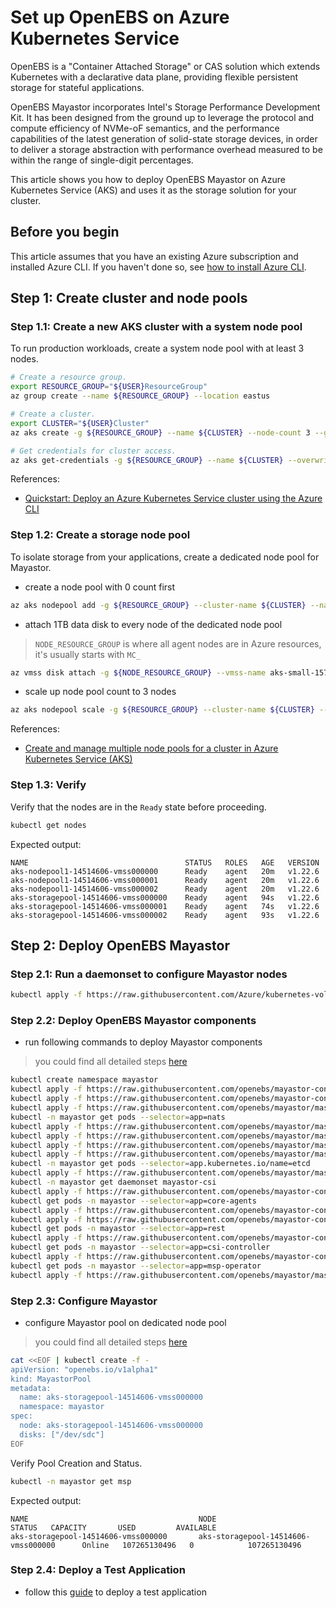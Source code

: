 # Set up OpenEBS on Azure Kubernetes Service

OpenEBS is a "Container Attached Storage" or CAS solution which extends Kubernetes with a declarative data plane, providing flexible persistent storage for stateful applications.

OpenEBS Mayastor incorporates Intel's Storage Performance Development Kit. It has been designed from the ground up to leverage the protocol and compute efficiency of NVMe-oF semantics, and the performance capabilities of the latest generation of solid-state storage devices, in order to deliver a storage abstraction with performance overhead measured to be within the range of single-digit percentages.

This article shows you how to deploy OpenEBS Mayastor on Azure Kubernetes Service (AKS) and uses it as the storage solution for your cluster.

## Before you begin

This article assumes that you have an existing Azure subscription and installed Azure CLI. If you haven't done so, see [how to install Azure CLI](https://docs.microsoft.com/en-us/cli/azure/install-azure-cli).

## Step 1: Create cluster and node pools

### Step 1.1: Create a new AKS cluster with a system node pool

To run production workloads, create a system node pool with at least 3 nodes.

```bash
# Create a resource group.
export RESOURCE_GROUP="${USER}ResourceGroup"
az group create --name ${RESOURCE_GROUP} --location eastus

# Create a cluster.
export CLUSTER="${USER}Cluster"
az aks create -g ${RESOURCE_GROUP} --name ${CLUSTER} --node-count 3 --generate-ssh-keys

# Get credentials for cluster access.
az aks get-credentials -g ${RESOURCE_GROUP} --name ${CLUSTER} --overwrite-existing
```

References:
* [Quickstart: Deploy an Azure Kubernetes Service cluster using the Azure CLI](https://docs.microsoft.com/en-us/azure/aks/kubernetes-walkthrough)

### Step 1.2: Create a storage node pool

To isolate storage from your applications, create a dedicated node pool for Mayastor.
 - create a node pool with 0 count first
```bash
az aks nodepool add -g ${RESOURCE_GROUP} --cluster-name ${CLUSTER} --name storagepool --node-vm-size Standard_D4s_v3 --node-count 0  --labels openebs.io/engine=mayastor
```
 - attach 1TB data disk to every node of the dedicated node pool
> `NODE_RESOURCE_GROUP` is where all agent nodes are in Azure resources, it's usually starts with `MC_`
```bash
az vmss disk attach -g ${NODE_RESOURCE_GROUP} --vmss-name aks-small-15774340-vmss --size-gb 1024
```

 - scale up node pool count to 3 nodes
```bash
az aks nodepool scale -g ${RESOURCE_GROUP} --cluster-name ${CLUSTER} --name storagepool -c 3
```

References:
* [Create and manage multiple node pools for a cluster in Azure Kubernetes Service (AKS)](https://docs.microsoft.com/en-us/azure/aks/use-multiple-node-pools)

### Step 1.3: Verify

Verify that the nodes are in the `Ready` state before proceeding.

```bash
kubectl get nodes
```

Expected output:
```
NAME                                   STATUS   ROLES   AGE   VERSION
aks-nodepool1-14514606-vmss000000      Ready    agent   20m   v1.22.6
aks-nodepool1-14514606-vmss000001      Ready    agent   20m   v1.22.6
aks-nodepool1-14514606-vmss000002      Ready    agent   20m   v1.22.6
aks-storagepool-14514606-vmss000000    Ready    agent   94s   v1.22.6
aks-storagepool-14514606-vmss000001    Ready    agent   74s   v1.22.6
aks-storagepool-14514606-vmss000002    Ready    agent   93s   v1.22.6
```

## Step 2: Deploy OpenEBS Mayastor
### Step 2.1: Run a daemonset to configure Mayastor nodes
```bash
kubectl apply -f https://raw.githubusercontent.com/Azure/kubernetes-volume-drivers/master/openebs/init-openebs-env.yaml
```

### Step 2.2: Deploy OpenEBS Mayastor components
 - run following commands to deploy Mayastor components
> you could find all detailed steps [here](https://mayastor.gitbook.io/introduction/quickstart/deploy-mayastor)

```bash
kubectl create namespace mayastor
kubectl apply -f https://raw.githubusercontent.com/openebs/mayastor-control-plane/master/deploy/operator-rbac.yaml
kubectl apply -f https://raw.githubusercontent.com/openebs/mayastor-control-plane/master/deploy/mayastorpoolcrd.yaml
kubectl apply -f https://raw.githubusercontent.com/openebs/mayastor/master/deploy/nats-deployment.yaml
kubectl -n mayastor get pods --selector=app=nats
kubectl apply -f https://raw.githubusercontent.com/openebs/mayastor/master/deploy/etcd/storage/localpv.yaml
kubectl apply -f https://raw.githubusercontent.com/openebs/mayastor/master/deploy/etcd/statefulset.yaml 
kubectl apply -f https://raw.githubusercontent.com/openebs/mayastor/master/deploy/etcd/svc.yaml
kubectl apply -f https://raw.githubusercontent.com/openebs/mayastor/master/deploy/etcd/svc-headless.yaml
kubectl -n mayastor get pods --selector=app.kubernetes.io/name=etcd
kubectl apply -f https://raw.githubusercontent.com/openebs/mayastor/master/deploy/csi-daemonset.yaml
kubectl -n mayastor get daemonset mayastor-csi
kubectl apply -f https://raw.githubusercontent.com/openebs/mayastor-control-plane/master/deploy/core-agents-deployment.yaml
kubectl get pods -n mayastor --selector=app=core-agents
kubectl apply -f https://raw.githubusercontent.com/openebs/mayastor-control-plane/master/deploy/rest-deployment.yaml
kubectl apply -f https://raw.githubusercontent.com/openebs/mayastor-control-plane/master/deploy/rest-service.yaml
kubectl get pods -n mayastor --selector=app=rest
kubectl apply -f https://raw.githubusercontent.com/openebs/mayastor-control-plane/master/deploy/csi-deployment.yaml
kubectl get pods -n mayastor --selector=app=csi-controller
kubectl apply -f https://raw.githubusercontent.com/openebs/mayastor-control-plane/master/deploy/msp-deployment.yaml
kubectl get pods -n mayastor --selector=app=msp-operator
kubectl apply -f https://raw.githubusercontent.com/openebs/mayastor/master/deploy/mayastor-daemonset.yaml
```

### Step 2.3: Configure Mayastor
- configure Mayastor pool on dedicated node pool
> you could find all detailed steps [here](https://mayastor.gitbook.io/introduction/quickstart/configure-mayastor)

```bash
cat <<EOF | kubectl create -f -
apiVersion: "openebs.io/v1alpha1"
kind: MayastorPool
metadata:
  name: aks-storagepool-14514606-vmss000000
  namespace: mayastor
spec:
  node: aks-storagepool-14514606-vmss000000
  disks: ["/dev/sdc"]
EOF
```

Verify Pool Creation and Status.

```bash
kubectl -n mayastor get msp
```

Expected output:
```
NAME                                      NODE                                     STATUS   CAPACITY       USED         AVAILABLE
aks-storagepool-14514606-vmss000000       aks-storagepool-14514606-vmss000000      Online   107265130496   0            107265130496
```

### Step 2.4: Deploy a Test Application
 - follow this [guide](https://mayastor.gitbook.io/introduction/quickstart/deploy-a-test-application) to deploy a test application
